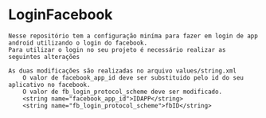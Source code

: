 # LoginFacebook

    Nesse repositório tem a configuração miníma para fazer em login de app android utilizando o login do facebook.
    Para utilizar o login no seu projeto é necessário realizar as seguintes alterações
	  
    As duas modificações são realizadas no arquivo values/string.xml
	    O valor de facebook_app_id deve ser substituido pelo id do seu aplicativo no facebook.
		O valor de fb_login_protocol_scheme deve ser modificado.
	    <string name="facebook_app_id">IDAPP</string>
		<string name="fb_login_protocol_scheme">fbID</string>